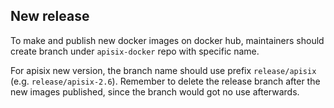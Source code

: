 ## New release

To make and publish new docker images on docker hub, maintainers should create branch under `apisix-docker` repo with specific name.

For apisix new version, the branch name should use prefix `release/apisix` (e.g. `release/apisix-2.6`). Remember to delete the release branch after the new images published, since the branch would got no use afterwards.
